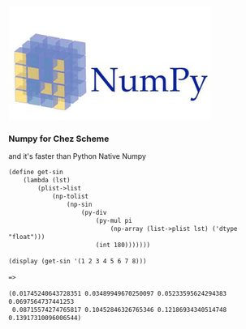 ![image](https://github.com/guenchi/numpy/blob/master/NumPy.jpeg)

### Numpy for Chez Scheme

 and it's faster than Python Native Numpy


```
(define get-sin
    (lambda (lst)
        (plist->list
            (np-tolist
                (np-sin
                    (py-div
                        (py-mul pi 
                            (np-array (list->plist lst) ('dtype "float")))
                        (int 180)))))))

(display (get-sin '(1 2 3 4 5 6 7 8)))

=>

(0.01745240643728351 0.03489949670250097 0.05233595624294383 0.0697564737441253
 0.08715574274765817 0.10452846326765346 0.12186934340514748 0.13917310096006544)
```